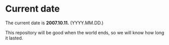 # Current date

The current date is **2007.10.11.** (YYYY.MM.DD.)

This repository will be good when the world ends, so we will know how long it lasted.
